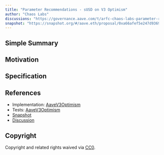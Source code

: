 ```yaml
---
title: "Parameter Recommendations - sUSD on V3 Optimism"
author: "Chaos Labs"
discussions: "https://governance.aave.com/t/arfc-chaos-labs-parameter-recommendations-susd-on-v3-optimism-05-23-2024/17779/1"
snapshot: "https://snapshot.org/#/aave.eth/proposal/0xa66afef5e247d9369831e874a60d022ce6b12645b41d9a244077a3a279ef24f3"
---
```


## Simple Summary

## Motivation

## Specification

## References

- Implementation: [AaveV3Optimism](https://github.com/bgd-labs/aave-proposals-v3/blob/main/src/20240530_AaveV3Optimism_ParameterRecommendationsSUSDOnV3Optimism/AaveV3Optimism_ParameterRecommendationsSUSDOnV3Optimism_20240530.sol)
- Tests: [AaveV3Optimism](https://github.com/bgd-labs/aave-proposals-v3/blob/main/src/20240530_AaveV3Optimism_ParameterRecommendationsSUSDOnV3Optimism/AaveV3Optimism_ParameterRecommendationsSUSDOnV3Optimism_20240530.t.sol)
- [Snapshot](https://snapshot.org/#/aave.eth/proposal/0xa66afef5e247d9369831e874a60d022ce6b12645b41d9a244077a3a279ef24f3)
- [Discussion](https://governance.aave.com/t/arfc-chaos-labs-parameter-recommendations-susd-on-v3-optimism-05-23-2024/17779/1)

## Copyright

Copyright and related rights waived via [CC0](https://creativecommons.org/publicdomain/zero/1.0/).
